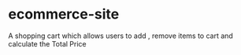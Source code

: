 # ecommerce-site
A  shopping cart which allows users to add , remove items to cart and calculate the Total Price  
